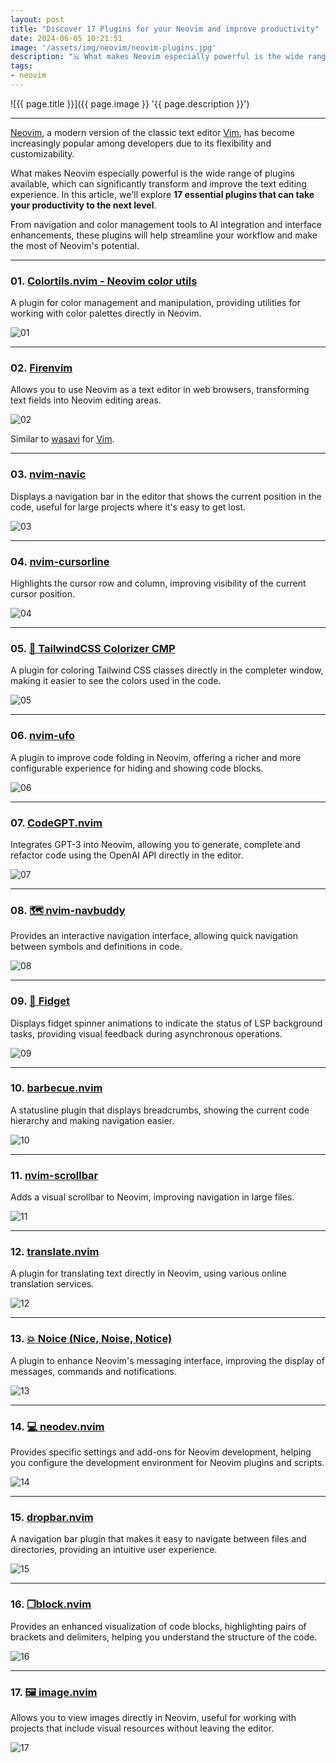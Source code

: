 ```yaml
---
layout: post
title: "Discover 17 Plugins for your Neovim and improve productivity"
date: 2024-06-05 10:21:51
image: '/assets/img/neovim/neovim-plugins.jpg'
description: "🇳 What makes Neovim especially powerful is the wide range of plugins available, which can significantly transform and improve the text editing experience."
tags:
- neovim
---
```


![{{ page.title }}]({{ page.image }} '{{ page.description }}')

---

[Neovim](https://terminalroot.com.br/tags#neovim), a modern version of the classic text editor [Vim](https://terminalroot.com.br/tags#vim), has become increasingly popular among developers due to its flexibility and customizability.

What makes Neovim especially powerful is the wide range of plugins available, which can significantly transform and improve the text editing experience. In this article, we'll explore **17 essential plugins that can take your productivity to the next level**.

From navigation and color management tools to AI integration and interface enhancements, these plugins will help streamline your workflow and make the most of Neovim's potential.

---

### 01. [Colortils.nvim - Neovim color utils](https://github.com/nvim-colortils/colortils.nvim)
A plugin for color management and manipulation, providing utilities for working with color palettes directly in Neovim.

![01](/assets/img/neovim/nvim-plugins/01.jpg)

---

### 02. [Firenvim](https://github.com/glacambre/firenvim)
Allows you to use Neovim as a text editor in web browsers, transforming text fields into Neovim editing areas.

![02](/assets/img/neovim/nvim-plugins/02.jpg)

Similar to [wasavi](https://chromewebstore.google.com/detail/wasavi/dgogifpkoilgiofhhhodbodcfgomelhe) for [Vim](https://terminalroot.com.br/tags#vim).

---

### 03. [nvim-navic](https://github.com/SmiteshP/nvim-navic)
Displays a navigation bar in the editor that shows the current position in the code, useful for large projects where it's easy to get lost.

![03](/assets/img/neovim/nvim-plugins/03.jpg)

---

### 04. [nvim-cursorline](https://github.com/yamatsum/nvim-cursorline)
Highlights the cursor row and column, improving visibility of the current cursor position.

![04](/assets/img/neovim/nvim-plugins/04.jpg)

---

### 05. [🌈 TailwindCSS Colorizer CMP](https://github.com/roobert/tailwindcss-colorizer-cmp.nvim)
A plugin for coloring Tailwind CSS classes directly in the completer window, making it easier to see the colors used in the code.

![05](/assets/img/neovim/nvim-plugins/05.jpg)

---

### 06. [nvim-ufo](https://github.com/kevinhwang91/nvim-ufo)
A plugin to improve code folding in Neovim, offering a richer and more configurable experience for hiding and showing code blocks.

![06](/assets/img/neovim/nvim-plugins/06.jpg)

---

### 07. [CodeGPT.nvim](https://github.com/dpayne/CodeGPT.nvim)
Integrates GPT-3 into Neovim, allowing you to generate, complete and refactor code using the OpenAI API directly in the editor.

![07](/assets/img/neovim/nvim-plugins/07.jpg)

---

### 08. [🗺️ nvim-navbuddy](https://github.com/SmiteshP/nvim-navbuddy)
Provides an interactive navigation interface, allowing quick navigation between symbols and definitions in code.

![08](/assets/img/neovim/nvim-plugins/08.jpg)

---

### 09. [💫 Fidget](https://github.com/j-hui/fidget.nvim)
Displays fidget spinner animations to indicate the status of LSP background tasks, providing visual feedback during asynchronous operations.

![09](/assets/img/neovim/nvim-plugins/09.jpg)

---

### 10. [barbecue.nvim](https://github.com/utilyre/barbecue.nvim)
A statusline plugin that displays breadcrumbs, showing the current code hierarchy and making navigation easier.

![10](/assets/img/neovim/nvim-plugins/10.jpg)

---

### 11. [nvim-scrollbar](https://github.com/petertriho/nvim-scrollbar)
Adds a visual scrollbar to Neovim, improving navigation in large files.

![11](/assets/img/neovim/nvim-plugins/11.jpg)

---

### 12. [translate.nvim](https://github.com/uga-rosa/translate.nvim)
A plugin for translating text directly in Neovim, using various online translation services.

![12](/assets/img/neovim/nvim-plugins/12.jpg)

---

### 13. [💥 Noice (Nice, Noise, Notice)](https://github.com/folke/noice.nvim)
A plugin to enhance Neovim's messaging interface, improving the display of messages, commands and notifications.

![13](/assets/img/neovim/nvim-plugins/13.jpg)

---

### 14. [💻 neodev.nvim](https://github.com/folke/neodev.nvim)
Provides specific settings and add-ons for Neovim development, helping you configure the development environment for Neovim plugins and scripts.

![14](/assets/img/neovim/nvim-plugins/14.jpg)

---

### 15. [dropbar.nvim](https://github.com/Bekaboo/dropbar.nvim)
A navigation bar plugin that makes it easy to navigate between files and directories, providing an intuitive user experience.

![15](/assets/img/neovim/nvim-plugins/15.jpg)

---

### 16. [❐block.nvim](https://github.com/HampusHauffman/block.nvim)
Provides an enhanced visualization of code blocks, highlighting pairs of brackets and delimiters, helping you understand the structure of the code.

![16](/assets/img/neovim/nvim-plugins/16.jpg)

---

### 17. [🖼️ image.nvim](https://github.com/3rd/image.nvim)
Allows you to view images directly in Neovim, useful for working with projects that include visual resources without leaving the editor.

![17](/assets/img/neovim/nvim-plugins/17.jpg)



